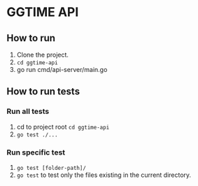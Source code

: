 # GGTIME API

## How to run
1. Clone the project.
2. `cd ggtime-api`
3. go run cmd/api-server/main.go

## How to run tests
### Run all tests
1. cd to project root `cd ggtime-api`
2. `go test ./...`

### Run specific test
1. `go test [folder-path]/`
2. `go test` to test only the files existing in the current directory.
